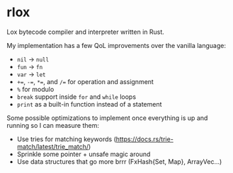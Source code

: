 # rlox

Lox bytecode compiler and interpreter written in Rust.

My implementation has a few QoL improvements over the vanilla language:

- `nil` -> `null`
- `fun` -> `fn`
- `var` -> `let`
- `+=`, `-=`, `*=`, and `/=` for operation and assignment
- `%` for modulo
- `break` support inside `for` and `while` loops
- `print` as a built-in function instead of a statement

Some possible optimizations to implement once everything is up and running so I can measure them:
- Use tries for matching keywords (https://docs.rs/trie-match/latest/trie_match/)
- Sprinkle some pointer + unsafe magic around
- Use data structures that go more brrr (FxHash{Set, Map}, ArrayVec...)